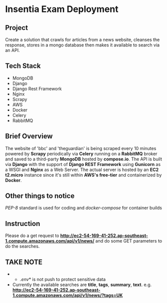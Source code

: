 # Insentia Exam Deployment

## Project
Create a solution that crawls for articles from a news website, cleanses the response, stores in a mongo database then makes it available to search via an API.

## Tech Stack
- MongoDB
- Django
- Django Rest Framework
- Nginx
- Scrapy
- AWS
- Docker
- Celery
- RabbitMQ

## Brief Overview
The website of 'bbc' and 'theguardian' is being scraped every 10 minutes powered by **Scrapy** periodically via **Celery** running on a **RabbitMQ** broker and saved to a third-party **MongoDB** hosted by **compose.io**. The API is built via **Django** with the support of **Django REST Framework** using **Gunicorn** as a WSGI and **Nginx** as a Web Server. The actual server is hosted by an **EC2 t2.micro** instance since it's still within **AWS's free-tier** and containerized by **Docker**.

## Other things to notice
*PEP-8* standard is used for coding and *docker-compose* for container builds

## Instruction
Please do a get request to **http://ec2-54-169-41-252.ap-southeast-1.compute.amazonaws.com/api/v1/news/** and do some GET parameters to do the searches.

## TAKE NOTE
- * *.env** is not push to protect sensitive data
- Currently the available searches are **title**, **tags**, **summary**, **text**. e.g. **http://ec2-54-169-41-252.ap-southeast-1.compute.amazonaws.com/api/v1/news/?tags=UK**